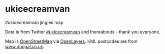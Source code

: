 # ukicecreamvan

#ukicecreamvan jingles map

Data is from Twitter <a 
href="https://twitter.com/search?q=%23ukicecreamvan&src=typed_query">#ukicecreamvan</a> 
and thereabouts - thank you everyone.

Map is <a 
href="https://www.openstreetmap.org/#map=5/54.910/-3.432">OpenStreetMap</a> via 
<a href="https://openlayers.org/">OpenLayers</a>. KML postcodes are from <a 
href="https://www.doogal.co.uk/PostcodeDownloads.php">www.doogal.co.uk</a>.

